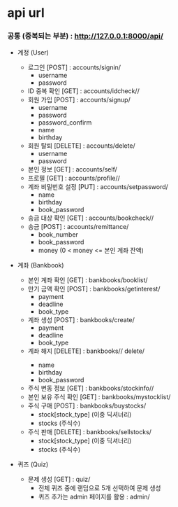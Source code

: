 # api url

### 공통 (중복되는 부분) : http://127.0.0.1:8000/api/

- 계정 (User)
  - 로그인 [POST] : accounts/signin/
    - username
    - password
  - ID 중복 확인 [GET] : accounts/idcheck/<str : username>/
  - 회원 가입 [POST] : accounts/signup/
    - username
    - password
    - password_confirm
    - name
    - birthday
  - 회원 탈퇴 [DELETE] : accounts/delete/
    - username
    - password
  - 본인 정보 [GET] : accounts/self/
  - 프로필 [GET] : accounts/profile/<str : username>/
  - 계좌 비밀번호 설정 [PUT] : accounts/setpassword/
    - name
    - birthday
    - book_password
  - 송금 대상 확인 [GET] : accounts/bookcheck/<str : book_number>/
  - 송금 [POST] : accounts/remittance/
    - book_number
    - book_password
    - money  (0 < money <= 본인 계좌 잔액)



- 계좌 (Bankbook)
  - 본인 계좌 확인 [GET] : bankbooks/booklist/
  - 만기 금액 확인 [POST] : bankbooks/getinterest/
    - payment
    - deadline
    - book_type
  - 계좌 생성 [POST] : bankbooks/create/
    - payment
    - deadline
    - book_type
  - 계좌 해지 [DELETE] : bankbooks/<str : book_type>/ delete/
    - name
    - birthday
    - book_password
  - 주식 변동 정보 [GET] : bankbooks/stockinfo/<str : stock_type>/
  - 본인 보유 주식 확인 [GET] : bankbooks/mystocklist/
  - 주식 구매 [POST] : bankbooks/buystocks/
    - stock[stock_type] (이중 딕셔너리)
    - stocks (주식수)
  - 주식 판매 [DELETE] : bankbooks/sellstocks/
    - stock[stock_type] (이중 딕셔너리)
    - stocks (주식수)




- 퀴즈 (Quiz)
  - 문제 생성  [GET] : quiz/
    - 전체 퀴즈 중에 랜덤으로 5개 선택하여 문제 생성
    - 퀴즈 추가는 admin 페이지를 활용 : admin/

